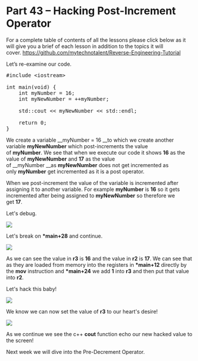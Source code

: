 # Part 43 – Hacking Post-Increment Operator

For a complete table of contents of all the lessons please click below as it will give you a brief of each lesson in addition to the topics it will cover.&nbsp;https://github.com/mytechnotalent/Reverse-Engineering-Tutorial

Let’s re-examine our code.

<pre spellcheck="false">#include &lt;iostream&gt;

int main(void) {
&nbsp;&nbsp; &nbsp;int myNumber = 16;
&nbsp;&nbsp; &nbsp;int myNewNumber = ++myNumber;

&nbsp;&nbsp; &nbsp;std::cout &lt;&lt; myNewNumber &lt;&lt; std::endl;

&nbsp;&nbsp; &nbsp;return 0;
}
</pre>

We create a variable&nbsp;__myNumber = 16&nbsp;__to which we create another variable&nbsp;__myNewNumber__ which post-increments the value of&nbsp;__myNumber__.&nbsp;We see that when we execute our code it shows&nbsp;__16__&nbsp;as the value of&nbsp;__myNewNumber__&nbsp;and&nbsp;__17__&nbsp;as the value of&nbsp;__myNumber&nbsp;__as&nbsp;__myNewNumber__&nbsp;does not get incremented as only&nbsp;__myNumber__&nbsp;get incremented as it is a post operator.

When we post-increment the value of the variable is incremented after assigning it to another variable.&nbsp;For example&nbsp;__myNumber__&nbsp;is&nbsp;__16__&nbsp;so it gets incremented after being assigned to&nbsp;__myNewNumber__&nbsp;so therefore we get&nbsp;__17__.

Let's debug.

<div class="slate-resizable-image-embed slate-image-embed__resize-full-width"><img src="https://media-exp1.licdn.com/dms/image/C4E12AQF1kla_kgMBAA/article-inline_image-shrink_1000_1488/0/1529062708632?e=1614211200&amp;v=beta&amp;t=ZtFDvgZ5e_nvubWIdUo4XUJF6c-HhkzikoL4wgmz2AI"/></div>

Let's break on&nbsp;__\*main+28__&nbsp;and continue.

<div class="slate-resizable-image-embed slate-image-embed__resize-full-width"><img src="https://media-exp1.licdn.com/dms/image/C4E12AQHVFH_s0Bjssg/article-inline_image-shrink_1000_1488/0/1529062741325?e=1614211200&amp;v=beta&amp;t=smVT-SgrM2ZZLdU-oU0SSRZrrS2TfQF9errnoyNznWY"/></div>

As we can see the value in&nbsp;__r3__&nbsp;is __16__ and the value in&nbsp;__r2__&nbsp;is __17__. We can see that as they are loaded from memory into the registers in&nbsp;__\*main+12__&nbsp;directly by the&nbsp;__mov__&nbsp;instruction and&nbsp;__\*main+24__&nbsp;we add __1__ into&nbsp;__r3__&nbsp;and then put that value into&nbsp;__r2__.

Let's hack this baby!

<div class="slate-resizable-image-embed slate-image-embed__resize-full-width"><img src="https://media-exp1.licdn.com/dms/image/C4E12AQGgN3IRxYXldQ/article-inline_image-shrink_1000_1488/0/1529062819877?e=1614211200&amp;v=beta&amp;t=_oK4gWlDKGbLra08DNB77nTfYAstQnOdqh7b15IiQpk"/></div>

We know we can now set the value of __r3__ to our heart's desire!

<div class="slate-resizable-image-embed slate-image-embed__resize-full-width"><img src="https://media-exp1.licdn.com/dms/image/C4E12AQFtB6PTSQYwuA/article-inline_image-shrink_1000_1488/0/1529062853544?e=1614211200&amp;v=beta&amp;t=JZE1Z75HnyzGlyg2Hb8PwH84gkSMVHp-uvzl_1zmD0c"/></div>

As we continue we see the c++ __cout__ function echo our new hacked value to the screen!

Next week we will dive into the Pre-Decrement Operator.